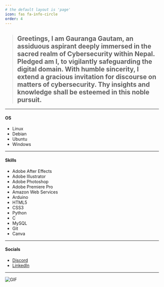 ```yaml
---
# the default layout is 'page'
icon: fas fa-info-circle
order: 4
---
```


> ## Greetings, I am Gauranga Gautam, an assiduous aspirant deeply immersed in the sacred realm of Cybersecurity within Nepal. Pledged am I, to vigilantly safeguarding the digital domain. With humble sincerity, I extend a gracious invitation for discourse on matters of cybersecurity. Thy insights and knowledge shall be esteemed in this noble pursuit.

---

#### OS

- Linux
- Debian
- Ubuntu
- Windows

---

#### Skills

- Adobe After Effects
- Adobe Illustrator
- Adobe Photoshop
- Adobe Premiere Pro
- Amazon Web Services
- Arduino
- HTML5
- CSS3
- Python
- C
- MySQL
- Git
- Canva

---

#### Socials

- [Discord](https://discordid.netlify.app/?id=937335684681850890)
- [LinkedIn](https://www.linkedin.com/in/gaurangagautam/)

---
![GIF](https://media.giphy.com/media/IpKxfPy33hMRy/giphy.gif)

